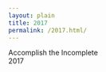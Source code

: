 ```yaml
---
layout: plain
title: 2017
permalink: /2017.html/
---
```

<div class="quote">
	Accomplish the Incomplete
</div>
<div class="new-year">
2017
</div>